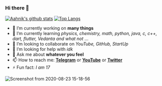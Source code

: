 ### Hi there 👋

[![Aahnik's github stats](https://github-readme-stats.vercel.app/api?username=aahnik&count_private=true&show_icons=true)](https://twitter.com/AahnikD)
[![Top Langs](https://github-readme-stats.vercel.app/api/top-langs/?username=aahnik&hide=html)](https://medium.com/@aahnikdaw)


- 🔭 I’m currently working on **many things**
- 🌱 I’m currently learning *physics, chemistry, math, python, java, c, c++, dart, flutter, Vedanta and what not* ...
- 👯 I’m looking to collaborate on _YouTube, GitHub, StartUp_
- 🤔 I’m looking for help with _idk_
- 💬 Ask me about __whatever you feel__
- 📫 How to reach me: **[Telegram](https://t.me/AahnikDaw)** or **[YouTube](https://www.youtube.com/channel/UCcEbN0d8iLTB6ZWBE_IDugg)** or **[Twitter](https://twitter.com/AahnikD)**
- ⚡ Fun fact: _I am 17_ 





![Screenshot from 2020-08-23 15-18-56](https://user-images.githubusercontent.com/66209958/90975676-10cb6480-e554-11ea-869d-35275b8deec8.png)
